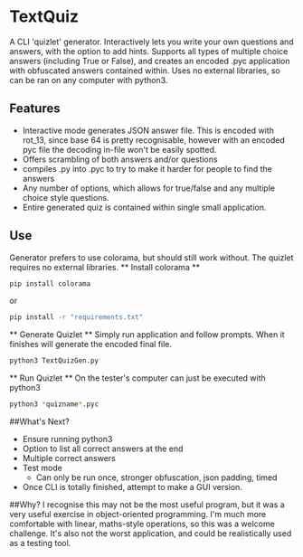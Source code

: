 # TextQuiz
A CLI 'quizlet' generator. Interactively lets you write your own questions and answers, with the option to add hints. Supports all types of multiple choice answers (including True or False), and creates an encoded .pyc application with obfuscated answers contained within. Uses no external libraries, so can be ran on any computer with python3.

## Features
- Interactive mode generates JSON answer file. This is encoded with rot_13, since base 64 is pretty recognisable, however with an encoded pyc file the decoding in-file won't be easily spotted.
- Offers scrambling of both answers and/or questions
- compiles .py into .pyc to try to make it harder for people to find the answers
- Any number of options, which allows for true/false and any multiple choice style questions.
- Entire generated quiz is contained within single small application.

## Use
Generator prefers to use colorama, but should still work without. The quizlet requires no external libraries.
** Install colorama **
```bash
pip install colorama
```
or
```bash
pip install -r "requirements.txt"
```
** Generate Quizlet **
Simply run application and follow prompts. When it finishes will generate the encoded final file.
```bash
python3 TextQuizGen.py
```
** Run Quizlet **
On the tester's computer can just be executed with python3
```bash
python3 *quizname*.pyc
```

##What's Next?
- Ensure running python3
- Option to list all correct answers at the end
- Multiple correct answers
- Test mode
  - Can only be run once, stronger obfuscation, json padding, timed
- Once CLI is totally finished, attempt to make a GUI version.

##Why?
I recognise this may not be the most useful program, but it was a very useful exercise in object-oriented programming. I'm much more comfortable with linear, maths-style operations, so this was a welcome challenge.
It's also not the worst application, and could be realistically used as a testing tool.
